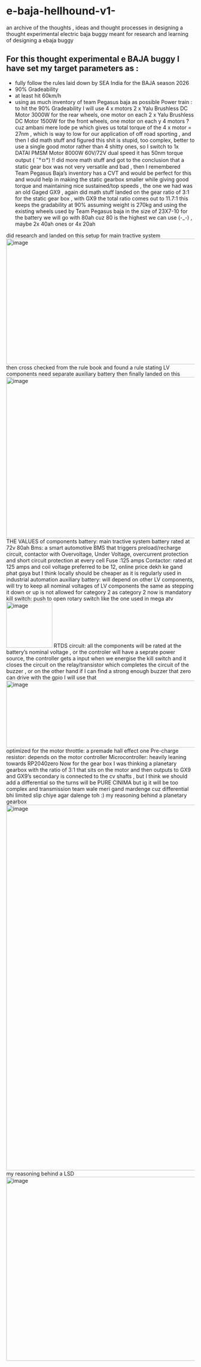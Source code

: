 # e-baja-hellhound-v1-
an archive of the thoughts , ideas and thought processes in designing a thought experimental electric baja buggy meant for research and learning of designing a ebaja buggy

## For this thought experimental e BAJA buggy I have set my target parameters as : 
-	fully follow the rules laid down by SEA India for the BAJA season 2026 
-	90% Gradeability
-	at least hit 60km/h
-	using as much inventory of team Pegasus baja as possible 
Power train :
to hit the 90% Gradeability I will use 4 x motors 
2 x Yalu Brushless DC Motor 3000W for the rear wheels, one motor on each
2 x Yalu Brushless DC Motor 1500W for the front wheels, one motor on each
y 4 motors ? cuz ambani mere lode pe 
which gives us total torque of the 4 x motor = 27nm , which is way to low for our application of off road sporting  , 
and then I did math stuff and figured this shit is stupid, too complex, better to use a single good motor rather than 4 shitty ones, so I switch to 
1x DATAI PMSM Motor 8000W 60V/72V dual speed
it has 50nm torque output ( ˶°ㅁ°) !! 
did more math stuff and got to the conclusion that a static gear box was not very versatile and bad , then I remembered Team Pegasus Baja’s inventory has a CVT and would be perfect for this and would help in making the static gearbox smaller while giving good torque and maintaining nice sustained/top speeds , the one we had was an old Gaged GX9 , again did math stuff landed on the gear ratio of 3:1 for the static gear box , with GX9 the total ratio comes out to 11.7:1 this keeps the gradability at 90% assuming weight is 270kg and using the existing wheels used by Team Pegasus baja in the size of 23X7-10
for the battery we will go with 80ah cuz 80 is the highest we can use (-_-)  , maybe 2x 40ah ones or 4x 20ah 

did research and landed on this setup for main tractive system 
<img width="940" height="336" alt="image" src="https://github.com/user-attachments/assets/3579a708-bb26-453c-a7d1-e1a255276a1e" />
then cross checked from the rule book and found a rule stating LV components need separate auxiliary battery then finally landed on this 
<img width="940" height="431" alt="image" src="https://github.com/user-attachments/assets/c27eac72-8f5f-40de-9004-cf0bc6a38176" />
THE VALUES of components 
battery: main tractive system battery rated at 72v 80ah
Bms: a smart automotive BMS that triggers preload/recharge circuit, contactor with Overvoltage, Under Voltage, overcurrent protection and short circuit protection at every cell
Fuse :125 amps
Contactor: rated at 125 amps and coil voltage preferred to be 12, online price dekh ke gand phat gaya but I think locally should be cheaper as it is regularly used in industrial automation 
auxiliary battery: will depend on other LV components, will try to keep all nominal voltages of LV components the same as stepping it down or up is not allowed for category 2 as category 2 now is mandatory 
kill switch: push to open rotary switch like the one used in mega atv  <img width="123" height="123" alt="image" src="https://github.com/user-attachments/assets/b29689a8-e55a-4b63-9823-5bc02c18b8fe" />
RTDS circuit: all the components will be rated at the battery’s nominal voltage , or the controler will have a seprate power source, the controller gets a input when we energise the kill switch and it closes the circuit on the relay/transistor which completes the circuit of the buzzer , or on the other hand if I can find a strong enough buzzer that zero can drive with the gpio I will use that
<img width="940" height="179" alt="image" src="https://github.com/user-attachments/assets/de7df1ec-6f98-493f-bdc5-3d3b3ede1f6c" />
optimized for the motor
throttle: a premade hall effect one 
Pre-charge resistor: depends on the motor controller 
Microcontroller: heavily leaning towards RP2040zero 
Now for the gear box 
I was thinking a planetary gearbox with the ratio of 3:1 that sits on the motor and then outputs to GX9 and GX9’s secondary is connected to the cv shafts , but I think we should add a differential so the turns will be PURE CINIMA but ig it will be too complex and transmission team wale meri gand mardenge cuz differential bhi limited slip chiye agar dalenge toh :)
my reasoning behind a planetary gearbox
<img width="940" height="978" alt="image" src="https://github.com/user-attachments/assets/fe366844-cbbd-4580-ac27-1337efbb27b2" />
my reasoning behind a LSD
<img width="940" height="492" alt="image" src="https://github.com/user-attachments/assets/6484c510-af0a-40db-ad0d-b294ee7bc4d0" />


